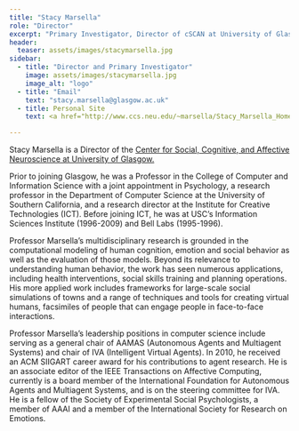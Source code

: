 ```yaml
---
title: "Stacy Marsella"
role: "Director"
excerpt: "Primary Investigator, Director of cSCAN at University of Glasgow."
header:
  teaser: assets/images/stacymarsella.jpg
sidebar:
  - title: "Director and Primary Investigator"
    image: assets/images/stacymarsella.jpg
    image_alt: "logo"
  - title: "Email"
    text: "stacy.marsella@glasgow.ac.uk"
  - title: Personal Site
    text: <a href="http://www.ccs.neu.edu/~marsella/Stacy_Marsella_Homepage/Stacy_Marsella_Homepage.html"> Stacy Marsella </a>

---
```


Stacy Marsella is a Director of the <a href="http://cscan.gla.ac.uk/">Center for Social, Cognitive, and Affective Neuroscience at University of Glasgow.</a>

Prior to joining Glasgow, he was a Professor in the College of Computer and Information Science with a joint appointment in Psychology,  a research professor in the Department of Computer Science at the University of Southern California, and a research director at the Institute for Creative Technologies (ICT). Before joining ICT, he was at USC’s Information Sciences Institute (1996-2009) and Bell Labs (1995-1996).

Professor Marsella’s multidisciplinary research is grounded in the computational modeling of human cognition, emotion and social behavior as well as the evaluation of those models. Beyond its relevance to understanding human behavior, the work has seen numerous applications, including health interventions, social skills training and planning operations. His more applied work includes frameworks for large-scale social simulations of towns and a range of techniques and tools for creating virtual humans, facsimiles of people that can engage people in face-to-face interactions.

Professor Marsella’s leadership positions in computer science include serving as a general chair of AAMAS (Autonomous Agents and Multiagent Systems) and chair of IVA (Intelligent Virtual Agents). In 2010, he received an ACM SIIGART career award for his contributions to agent research. He is an associate editor of the IEEE Transactions on Affective Computing, currently is a board member of the International Foundation for Autonomous Agents and Multiagent Systems, and is on the steering committee for IVA. He is a fellow of the Society of Experimental Social Psychologists, a member of AAAI and a member of the International Society for Research on Emotions.


<!-- uncomment this and put in above yaml for gallery -->
<!-- gallery:
  - url: /assets/images/unsplash-gallery-image-1.jpg
    image_path: assets/images/unsplash-gallery-image-1-th.jpg
    alt: "placeholder image 1"
  - url: /assets/images/unsplash-gallery-image-2.jpg
    image_path: assets/images/unsplash-gallery-image-2-th.jpg
    alt: "placeholder image 2"
  - url: /assets/images/unsplash-gallery-image-3.jpg
    image_path: assets/images/unsplash-gallery-image-3-th.jpg
    alt: "placeholder image 3" -->

<!--
then include this:
{% include gallery caption="This is a sample gallery to go along with this case study." %} -->
